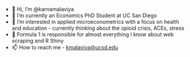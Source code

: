 - 👋 Hi, I’m @karnamalaviya
- 🌱 I’m currently an Economics PhD Student at UC San Diego 
- 👀 I’m interested in applied microeconometrics with a focus on health and education - currently thinking about the opioid crisis, ACEs, stress 
- 🚗 Formula 1 is responsible for almost everything I know about web scraping and R Shiny
- 📫 How to reach me - kmalaviya@ucsd.edu

<!---
karnamalaviya/karnamalaviya is a ✨ special ✨ repository because its `README.md` (this file) appears on your GitHub profile.
You can click the Preview link to take a look at your changes.
--->
